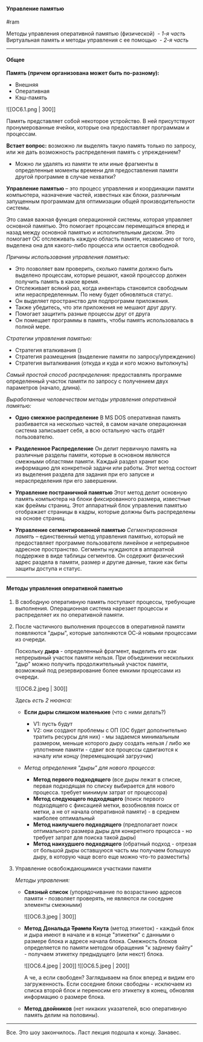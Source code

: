 #### Управление памятью

#ram

Методы управления оперативной памятью (физической)  - *1-я часть*
Виртуальная память и методы управления с ее помощью  - *2-я часть*

---
#### Общее

**Память (причем организована может быть по-разному):**

- Внешняя
- Оперативная
- Кэш-память

![[ОС6.1.png | 300]]

Память представляет собой некоторое устройство. В ней присутствуют пронумерованные ячейки, которые она предоставляет программам и процессам.

**Встает вопрос:** возможно ли выделять такую память только по запросу, или же дать возможность распределения память с упреждением?
- Можно ли удалять из памяти те или иные фрагменты в определенные моменты времени для предоставления памяти другой программе в случае нехватки?

**Управление памятью** – это процесс управления и координации памяти компьютера, назначение частей, известных как блоки, различным запущенным программам для оптимизации общей производительности системы.

Это самая важная функция операционной системы, которая управляет основной памятью. Это помогает процессам перемещаться вперед и назад между основной памятью и исполнительным диском. Это помогает ОС отслеживать каждую область памяти, независимо от того, выделена она для какого-либо процесса или остается свободной.

*Причины использования управления памятью:*
- Это позволяет вам проверить, сколько памяти должно быть выделено процессам, которые решают, какой процессор должен получить память в какое время.
- Отслеживает всякий раз, когда инвентарь становится свободным или нераспределенным. По нему будет обновляться статус.
- Он выделяет пространство для подпрограмм приложения.
- Также убедитесь, что эти приложения не мешают друг другу.
- Помогает защитить разные процессы друг от друга
- Он помещает программы в память, чтобы память использовалась в полной мере.

*Стратегии управления памятью:*
- Стратегия вталкивания ()
- Стратегия размещения (выделение памяти по запросу/упреждению)
- Стратегия выталкивания (откуда и куда и кого можно вытолкнуть)

*Самый простой способ распределения:* предоставлять программе определенный участок памяти по запросу с получением двух параметров (начало, длина).

*Выработанные человечеством методы управления оперативной памятью:*

- **Одно смежное распределение** 
	В MS DOS оперативная память разбивается на несколько частей, в самом начале операционная система записывает себя, а всю остальную часть отдаёт пользователю.

- **Разделенное Распределение**
	Он делит первичную память на различные разделы памяти, которые в основном являются смежными областями памяти. Каждый раздел хранит всю информацию для конкретной задачи или работы. Этот метод состоит из выделения раздела для задания при его запуске и нераспределения при его завершении.

- **Управление постраничной памятью**
	Этот метод делит основную память компьютера на блоки фиксированного размера, известные как фреймы страниц.
	Этот аппаратный блок управления памятью отображает страницы в кадры, которые должны быть распределены на основе страниц.

- **Управление сегментированной памятью**
	*Сегментированная память* – единственный метод управления памятью, который не предоставляет программе пользователя линейное и непрерывное адресное пространство.
	Сегменты нуждаются в аппаратной поддержке в виде таблицы сегментов. Он содержит физический адрес раздела в памяти, размер и другие данные, такие как биты защиты доступа и статус.

---
#### Методы управления оперативной памятью 

1. В свободную оперативную память поступают процессы, требующие выполнения. Операционная система нарезает процессы и распределяет их по оперативной памяти.

2. После частичного выполнения процессов в оперативной памяти появляются "дыры", которые заполняются ОС-й новыми процессами из очереди.

	Поскольку **дыра** - определенный фрагмент, выделить его как непрерывный участок памяти нельзя. При объединении нескольких "дыр" можно получить продолжительный участок памяти, возможный под резервирование более емкими процессами из очереди.
	
	![[ОС6.2.jpeg | 300]]
	
	*Здесь есть 2 нюанса:*
	
	- **Если дыры слишком маленькие** (что с ними делать?)
		- V1: пусть будут
		- V2: они создают проблемы с ОП (ОС будет дополнительно тратить ресурсы для них) - мы задаемся минимальным размером, меньше которого дыру создать нельзя / либо же уплотнение памяти - сдвиг все процессы сдвигаются к началу или концу (перемещающий загрузчик)
	
	- *Метод определения "дыры" для нового процесса*:
		- **Метод первого подходящего** (все дыры лежат в списке, первая подходящая по списку выбирается для нового процесса. требует минимум затрат от процессора)
		- **Метод следующего подходящего** (поиск первого подходящего с фиксацией метки, возобновляя поиск от метки, а не от начала оперативной памяти) - в среднем наиболее оптимальный
		- **Метод наилучшего подходящего** (предполагает поиск оптимального размера дыры для конкретного процесса - но требует затрат для поиска такой дыры)
		- **Метод наихудшего подходящего** (обратный подход - отрезая от большой дыры оставшуюся часть мы получаем большую дыру, в которую чаще всего еще можно что-то разместить)

3. Управление освобождающимися участками памяти

	*Методы управления:*
	- **Связный список** (упорядочивание по возрастанию адресов памяти - позволяет проверять, не являются ли соседние элементы смежными)
	  
	  ![[ОС6.3.jpeg | 300]]
	- **Метод Дональда ~~Трампа~~ Кнута** (метод этикеток) - каждый блок и дыра имеют в начале и в конце "этикетки" с данными о размере блока и адресе начала блока. Смежность блоков определяется по памяти методом обращения "к заднему байту" - получаем этикетку предыдущего (или некст) блока.
	
	  ![[ОС6.4.jpeg | 200]] ![[ОС6.5.jpeg | 200]]
	   
	  А че, а если свободен? Заглядываем на блок вперед и видим его загруженность. Если соседние блоки свободны - исключаем из списка второй блок и переносим его этикетку в конец, обновляя информацию о размере блока.
	
	- **Метод двойников** (нет никаких указателей, всю оперативную память делим на половины).

---

Все. Это шоу закончилось. Ласт лекция подошла к концу.
Занавес.

